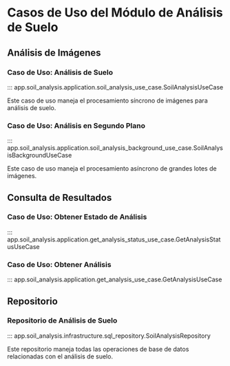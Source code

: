 # Casos de Uso del Módulo de Análisis de Suelo

## Análisis de Imágenes

### Caso de Uso: Análisis de Suelo

::: app.soil_analysis.application.soil_analysis_use_case.SoilAnalysisUseCase

Este caso de uso maneja el procesamiento síncrono de imágenes para análisis de suelo.

### Caso de Uso: Análisis en Segundo Plano

::: app.soil_analysis.application.soil_analysis_background_use_case.SoilAnalysisBackgroundUseCase

Este caso de uso maneja el procesamiento asíncrono de grandes lotes de imágenes.

## Consulta de Resultados

### Caso de Uso: Obtener Estado de Análisis

::: app.soil_analysis.application.get_analysis_status_use_case.GetAnalysisStatusUseCase

### Caso de Uso: Obtener Análisis

::: app.soil_analysis.application.get_analysis_use_case.GetAnalysisUseCase

## Repositorio

### Repositorio de Análisis de Suelo

::: app.soil_analysis.infrastructure.sql_repository.SoilAnalysisRepository

Este repositorio maneja todas las operaciones de base de datos relacionadas con el análisis de suelo.
